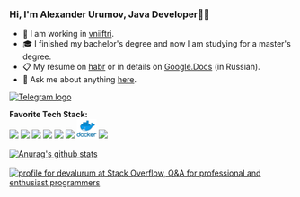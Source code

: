 ### Hi, I'm Alexander Urumov, Java Developer👨‍💻

<!--[<img src="https://img.shields.io/badge/LinkedIn-282C34?logo=linkedin&logoColor=0077B5" alt="LinkedIn logo" title="LinkedIn" height="25" />](https://www.linkedin.com/)
-->

- 💼 I am working in [vniiftri](https://www.vniiftri.ru/en/).
- 🎓 I finished my bachelor's degree and now I am studying for a master's degree.
- 📋 My resume on [habr](https://career.habr.com/dreamzy) or in details on [Google.Docs](https://docs.google.com/document/d/1YaEWhiDfqPlJ45MBYUoZZjDK2-MrkvN_/edit?rtpof=true) (in Russian).
- 💬 Ask me about anything [here](https://t.me/devalurum/).

[<img src="https://img.shields.io/badge/Telegram-282C34?logo=telegram&logoColor=0077B5" alt="Telegram logo" title="Telegram" height="25" />](https://t.me/devalurum/)

**Favorite Tech Stack:**  
<code><img height="35" src="https://raw.githubusercontent.com/jmnote/z-icons/master/svg/java.svg"></code>
<code><img height="35" src="https://github.com/yurijserrano/Github-Profile-Readme-Logos/blob/master/frameworks/spring.svg"></code>
<code><img height="35" src="https://avatars.githubusercontent.com/u/62695641?v=4"></code>
<code><img height="35" src="https://github.com/yurijserrano/Github-Profile-Readme-Logos/blob/master/databases/mysql.svg"></code>
<code><img height="35" src="https://github.com/yurijserrano/Github-Profile-Readme-Logos/blob/master/databases/postgresql.svg"></code>
<code><img height="35" src="https://github.com/gilbarbara/logos/blob/master/logos/hibernate.svg"></code>
<code><img height="35" src="https://raw.githubusercontent.com/github/explore/80688e429a7d4ef2fca1e82350fe8e3517d3494d/topics/docker/docker.png"></code>
<code><img height="35" src="https://github.com/yurijserrano/Github-Profile-Readme-Logos/blob/master/ides/intellij.svg"></code>


<a href="https://github.com/anuraghazra/github-readme-stats">
  <img align="center" src="https://github-readme-stats.anuraghazra1.vercel.app/api?username=devalurum&show_icons=true&hide_title=true&hide=contribs,issues&include_all_commits=true&count_private=true&theme=dark" alt="Anurag's github stats" />
</a>
<br></br>
<a href="https://stackoverflow.com/users/13068500/devalurum"><img src="https://stackoverflow.com/users/flair/13068500.png?theme=dark" width="210" height="60" alt="profile for devalurum at Stack Overflow, Q&amp;A for professional and enthusiast programmers" title="profile for Alexander Urumov at StackOverflow"></a> 

